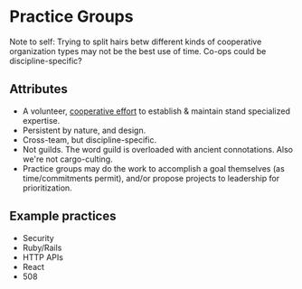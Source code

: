 # Practice Groups

Note to self: Trying to split hairs betw different kinds of cooperative organization types may not be the best use of time. Co-ops could be discipline-specific?

## Attributes

- A volunteer, [cooperative effort](https://en.wikipedia.org/wiki/Cooperative) to establish & maintain stand specialized expertise.
- Persistent by nature, and design.
- Cross-team, but discipline-specific.
- Not guilds. The word guild is overloaded with ancient connotations. Also we're not cargo-culting.
- Practice groups may do the work to accomplish a goal themselves (as time/commitments permit), and/or propose projects to leadership for prioritization.

## Example practices

- Security
- Ruby/Rails
- HTTP APIs
- React
- 508
<!--stackedit_data:
eyJoaXN0b3J5IjpbNjIyMTgzNDI0LDI0OTUyNjE1M119
-->